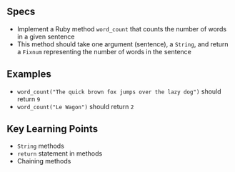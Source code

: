 ## Specs

- Implement a Ruby method `word_count` that counts the number of words in a given sentence
- This method should take one argument (sentence), a `String`, and return a `Fixnum` representing the number of words in the sentence

## Examples

- `word_count("The quick brown fox jumps over the lazy dog")` should return `9`
- `word_count("Le Wagon")` should return `2`

## Key Learning Points

- `String` methods
- `return` statement in methods
- Chaining methods
